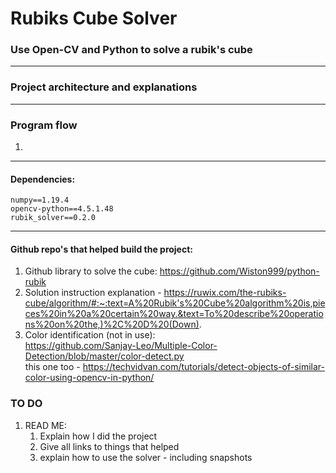 # Rubiks Cube Solver

### Use Open-CV and Python to solve a rubik's cube

---

### Project architecture and explanations

---

### Program flow
1. 
---

#### Dependencies:
```
numpy==1.19.4
opencv-python==4.5.1.48
rubik_solver==0.2.0
```

---

#### Github repo's that helped build the project:

1. Github library to solve the cube:
https://github.com/Wiston999/python-rubik  
2. Solution instruction explanation -
https://ruwix.com/the-rubiks-cube/algorithm/#:~:text=A%20Rubik's%20Cube%20algorithm%20is,pieces%20in%20a%20certain%20way.&text=To%20describe%20operations%20on%20the,)%2C%20D%20(Down).
3. Color identification (not in use):  
https://github.com/Sanjay-Leo/Multiple-Color-Detection/blob/master/color-detect.py  
this one too - https://techvidvan.com/tutorials/detect-objects-of-similar-color-using-opencv-in-python/  



### TO DO
1. READ ME:
   1. Explain how I did the project
   2. Give all links to things that helped
   3. explain how to use the solver - including snapshots